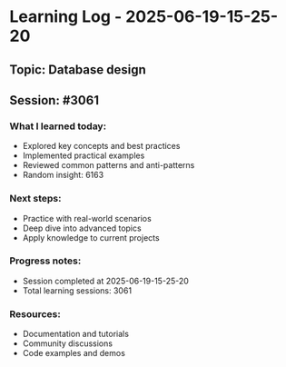 # Learning Log - 2025-06-19-15-25-20

## Topic: Database design
## Session: #3061

### What I learned today:
- Explored key concepts and best practices
- Implemented practical examples  
- Reviewed common patterns and anti-patterns
- Random insight: 6163

### Next steps:
- Practice with real-world scenarios
- Deep dive into advanced topics
- Apply knowledge to current projects

### Progress notes:
- Session completed at 2025-06-19-15-25-20
- Total learning sessions: 3061

### Resources:
- Documentation and tutorials
- Community discussions
- Code examples and demos

